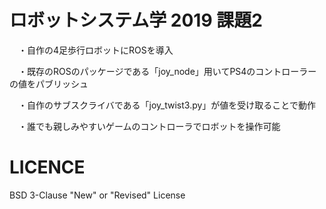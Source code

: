 # ロボットシステム学 2019 課題2
　・自作の4足歩行ロボットにROSを導入
 
　・既存のROSのパッケージである「joy_node」用いてPS4のコントローラーの値をパブリッシュ
 
　・自作のサブスクライバである「joy_twist3.py」が値を受け取ることで動作
 
　・誰でも親しみやすいゲームのコントローラでロボットを操作可能

# LICENCE
BSD 3-Clause "New" or "Revised" License

# 
